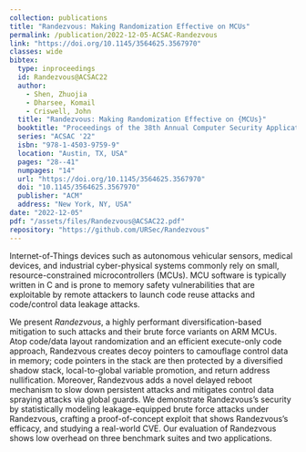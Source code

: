 ```yaml
---
collection: publications
title: "Randezvous: Making Randomization Effective on MCUs"
permalink: /publication/2022-12-05-ACSAC-Randezvous
link: "https://doi.org/10.1145/3564625.3567970"
classes: wide
bibtex:
  type: inproceedings
  id: Randezvous@ACSAC22
  author:
    - Shen, Zhuojia
    - Dharsee, Komail
    - Criswell, John
  title: "Randezvous: Making Randomization Effective on {MCUs}"
  booktitle: "Proceedings of the 38th Annual Computer Security Applications Conference"
  series: "ACSAC '22"
  isbn: "978-1-4503-9759-9"
  location: "Austin, TX, USA"
  pages: "28--41"
  numpages: "14"
  url: "https://doi.org/10.1145/3564625.3567970"
  doi: "10.1145/3564625.3567970"
  publisher: "ACM"
  address: "New York, NY, USA"
date: "2022-12-05"
pdf: "/assets/files/Randezvous@ACSAC22.pdf"
repository: "https://github.com/URSec/Randezvous"
---
```


Internet-of-Things devices such as autonomous vehicular sensors, medical
devices, and industrial cyber-physical systems commonly rely on small,
resource-constrained microcontrollers (MCUs). MCU software is typically written
in C and is prone to memory safety vulnerabilities that are exploitable by
remote attackers to launch code reuse attacks and code/control data leakage
attacks.

We present *Randezvous*, a highly performant diversification-based mitigation
to such attacks and their brute force variants on ARM MCUs. Atop code/data
layout randomization and an efficient execute-only code approach, Randezvous
creates decoy pointers to camouflage control data in memory; code pointers in
the stack are then protected by a diversified shadow stack, local-to-global
variable promotion, and return address nullification. Moreover, Randezvous adds
a novel delayed reboot mechanism to slow down persistent attacks and mitigates
control data spraying attacks via global guards. We demonstrate Randezvous’s
security by statistically modeling leakage-equipped brute force attacks under
Randezvous, crafting a proof-of-concept exploit that shows Randezvous’s
efficacy, and studying a real-world CVE. Our evaluation of Randezvous shows low
overhead on three benchmark suites and two applications.
